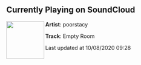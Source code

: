 ## Currently Playing on SoundCloud

[<img align="left" width="100" src="https://i1.sndcdn.com/artworks-dWYodfbenXuf-0-t50x50.jpg">](https://soundcloud.com/poorstacy/empty-room?in=poorstacy/sets/the-breakfast-club-4)

**Artist**: poorstacy 

**Track**: Empty Room

Last updated at 10/08/2020 09:28
